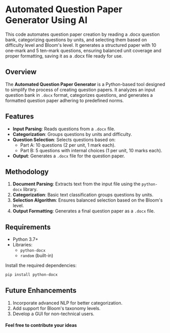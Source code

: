 # Automated Question Paper Generator Using AI
This code automates question paper creation by reading a .docx question bank, categorizing questions by units, and selecting them based on difficulty level and Bloom's level. It generates a structured paper with 10 one-mark and 5 ten-mark questions, ensuring balanced unit coverage and proper formatting, saving it as a .docx file ready for use.



## Overview
The **Automated Question Paper Generator** is a Python-based tool designed to simplify the process of creating question papers. It analyzes an input question bank in `.docx` format, categorizes questions, and generates a formatted question paper adhering to predefined norms.

## Features
- **Input Parsing**: Reads questions from a `.docx` file.
- **Categorization**: Groups questions by units and difficulty.
- **Question Selection**: Selects questions based on:
  - Part A: 10 questions (2 per unit, 1 mark each).
  - Part B: 5 questions with internal choices (1 per unit, 10 marks each).
- **Output**: Generates a `.docx` file for the question paper.

## Methodology
1. **Document Parsing**: Extracts text from the input file using the `python-docx` library.
2. **Categorization**: Basic text classification groups questions by units.
3. **Selection Algorithm**: Ensures balanced selection based on the Bloom's  level.
4. **Output Formatting**: Generates a final question paper as a `.docx` file.

## Requirements
- Python 3.7+
- Libraries:
  - `python-docx`
  - `random` (built-in)

Install the required dependencies:
```bash
pip install python-docx
```
## Future Enhancements
1. Incorporate advanced NLP for better categorization.
2. Add support for Bloom's taxonomy levels.
3. Develop a GUI for non-technical users.


#### **Feel free to contribute your ideas**
